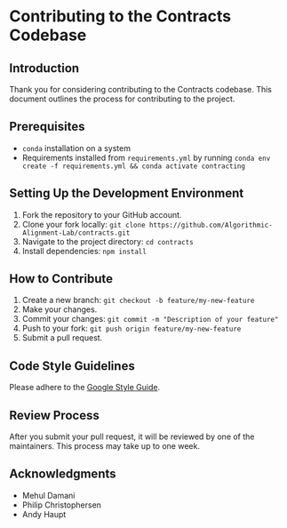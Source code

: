 # Contributing to the Contracts Codebase

## Introduction
Thank you for considering contributing to the Contracts codebase. This document outlines the process for contributing to the project.

## Prerequisites
- `conda` installation on a system
- Requirements installed from `requirements.yml` by running `conda env create -f requirements.yml && conda activate contracting`

## Setting Up the Development Environment
1. Fork the repository to your GitHub account.
2. Clone your fork locally: `git clone https://github.com/Algorithmic-Alignment-Lab/contracts.git`
3. Navigate to the project directory: `cd contracts`
4. Install dependencies: `npm install`

## How to Contribute
1. Create a new branch: `git checkout -b feature/my-new-feature`
2. Make your changes.
3. Commit your changes: `git commit -m "Description of your feature"`
4. Push to your fork: `git push origin feature/my-new-feature`
5. Submit a pull request.

## Code Style Guidelines
Please adhere to the [Google Style Guide](https://google.github.io/styleguide/).

## Review Process
After you submit your pull request, it will be reviewed by one of the maintainers. This process may take up to one week.

## Acknowledgments
 - Mehul Damani
 - Philip Christophersen
 - Andy Haupt
